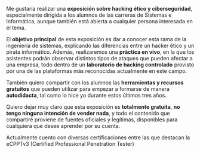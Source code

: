 Me gustaría realizar una **exposición sobre hacking ético y ciberseguridad**, especialmente dirigida a los alumnos de las carreras de Sistemas e Informática, aunque también está abierta a cualquier persona interesada en el tema.

El **objetivo principal** de esta exposición es dar a conocer esta rama de la ingeniería de sistemas, explicando las diferencias entre un hacker ético y un pirata informático. Además, realizaremos una **práctica en vivo**, en la que los asistentes podrán observar distintos tipos de ataques que pueden afectar a una empresa, todo dentro de un **laboratorio de hacking controlado** provisto por una de las plataformas más reconocidas actualmente en este campo.

También quiero compartir con los alumnos las **herramientas y recursos gratuitos** que pueden utilizar para empezar a formarse de manera **autodidacta**, tal como lo hice yo durante estos últimos tres años.

Quiero dejar muy claro que esta exposición es **totalmente gratuita**, **no tengo ninguna intención de vender nada**, y todo el contenido que compartiré proviene de fuentes oficiales y legítimas, disponibles para cualquiera que desee aprender por su cuenta.

Actualmente cuento con diversas certificaciones entre las que destacan la eCPPTv3 (Certified Professional Penetration Tester) 